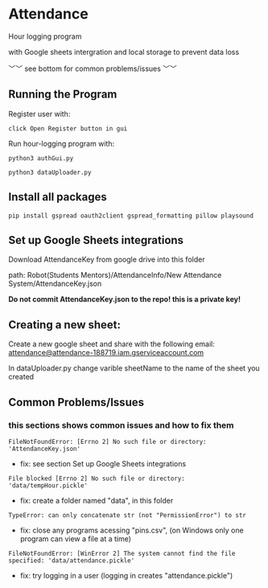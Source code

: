 # Attendance
Hour logging program

with Google sheets intergration and local storage to prevent data loss

﹀﹀ see bottom for common problems/issues ﹀﹀

## Running the Program

Register user with:
```
click Open Register button in gui
```

Run hour-logging program with: 
```
python3 authGui.py

python3 dataUploader.py

```

## Install all packages

``` 
pip install gspread oauth2client gspread_formatting pillow playsound
```


## Set up Google Sheets integrations

Download AttendanceKey from google drive into this folder

path: Robot(Students Mentors)/AttendanceInfo/New Attendance System/AttendanceKey.json

**Do not commit AttendanceKey.json to the repo! this is a private key!**


## Creating a new sheet:

Create a new google sheet and share with the following email: attendance@attendance-188719.iam.gserviceaccount.com

In dataUploader.py change varible sheetName to the name of the sheet you created

## Common Problems/Issues

### this sections shows common issues and how to fix them

``` FileNotFoundError: [Errno 2] No such file or directory: 'AttendanceKey.json' ```

- fix: see section Set up Google Sheets integrations

``` File blocked [Errno 2] No such file or directory: 'data/tempHour.pickle' ```

- fix: create a folder named "data", in this folder 


``` TypeError: can only concatenate str (not "PermissionError") to str ```

- fix: close any programs acessing "pins.csv", (on Windows only one program can view a file at a time)

``` FileNotFoundError: [WinError 2] The system cannot find the file specified: 'data/attendance.pickle' ```

- fix: try logging in a user (logging in creates "attendance.pickle")
